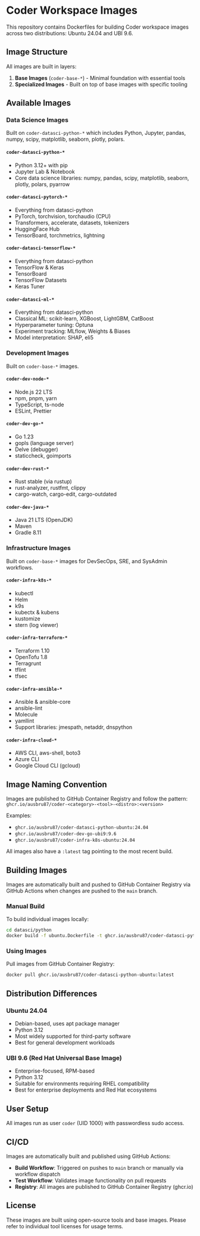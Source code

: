 # Coder Workspace Images

This repository contains Dockerfiles for building Coder workspace images across two distributions: Ubuntu 24.04 and UBI 9.6.

## Image Structure

All images are built in layers:
1. **Base Images** (`coder-base-*`) - Minimal foundation with essential tools
2. **Specialized Images** - Built on top of base images with specific tooling

## Available Images

### Data Science Images

Built on `coder-datasci-python-*` which includes Python, Jupyter, pandas, numpy, scipy, matplotlib, seaborn, plotly, polars.

#### `coder-datasci-python-*`
- Python 3.12+ with pip
- Jupyter Lab & Notebook
- Core data science libraries: numpy, pandas, scipy, matplotlib, seaborn, plotly, polars, pyarrow

#### `coder-datasci-pytorch-*`
- Everything from datasci-python
- PyTorch, torchvision, torchaudio (CPU)
- Transformers, accelerate, datasets, tokenizers
- HuggingFace Hub
- TensorBoard, torchmetrics, lightning

#### `coder-datasci-tensorflow-*`
- Everything from datasci-python
- TensorFlow & Keras
- TensorBoard
- TensorFlow Datasets
- Keras Tuner

#### `coder-datasci-ml-*`
- Everything from datasci-python
- Classical ML: scikit-learn, XGBoost, LightGBM, CatBoost
- Hyperparameter tuning: Optuna
- Experiment tracking: MLflow, Weights & Biases
- Model interpretation: SHAP, eli5

### Development Images

Built on `coder-base-*` images.

#### `coder-dev-node-*`
- Node.js 22 LTS
- npm, pnpm, yarn
- TypeScript, ts-node
- ESLint, Prettier

#### `coder-dev-go-*`
- Go 1.23
- gopls (language server)
- Delve (debugger)
- staticcheck, goimports

#### `coder-dev-rust-*`
- Rust stable (via rustup)
- rust-analyzer, rustfmt, clippy
- cargo-watch, cargo-edit, cargo-outdated

#### `coder-dev-java-*`
- Java 21 LTS (OpenJDK)
- Maven
- Gradle 8.11

### Infrastructure Images

Built on `coder-base-*` images for DevSecOps, SRE, and SysAdmin workflows.

#### `coder-infra-k8s-*`
- kubectl
- Helm
- k9s
- kubectx & kubens
- kustomize
- stern (log viewer)

#### `coder-infra-terraform-*`
- Terraform 1.10
- OpenTofu 1.8
- Terragrunt
- tflint
- tfsec

#### `coder-infra-ansible-*`
- Ansible & ansible-core
- ansible-lint
- Molecule
- yamllint
- Support libraries: jmespath, netaddr, dnspython

#### `coder-infra-cloud-*`
- AWS CLI, aws-shell, boto3
- Azure CLI
- Google Cloud CLI (gcloud)

## Image Naming Convention

Images are published to GitHub Container Registry and follow the pattern: `ghcr.io/ausbru87/coder-<category>-<tool>-<distro>:<version>`

Examples:
- `ghcr.io/ausbru87/coder-datasci-python-ubuntu:24.04`
- `ghcr.io/ausbru87/coder-dev-go-ubi9:9.6`
- `ghcr.io/ausbru87/coder-infra-k8s-ubuntu:24.04`

All images also have a `:latest` tag pointing to the most recent build.

## Building Images

Images are automatically built and pushed to GitHub Container Registry via GitHub Actions when changes are pushed to the `main` branch.

### Manual Build

To build individual images locally:

```bash
cd datasci/python
docker build -f ubuntu.Dockerfile -t ghcr.io/ausbru87/coder-datasci-python-ubuntu:24.04 .
```

### Using Images

Pull images from GitHub Container Registry:

```bash
docker pull ghcr.io/ausbru87/coder-datasci-python-ubuntu:latest
```

## Distribution Differences

### Ubuntu 24.04
- Debian-based, uses apt package manager
- Python 3.12
- Most widely supported for third-party software
- Best for general development workloads

### UBI 9.6 (Red Hat Universal Base Image)
- Enterprise-focused, RPM-based
- Python 3.12
- Suitable for environments requiring RHEL compatibility
- Best for enterprise deployments and Red Hat ecosystems

## User Setup

All images run as user `coder` (UID 1000) with passwordless sudo access.

## CI/CD

Images are automatically built and published using GitHub Actions:
- **Build Workflow**: Triggered on pushes to `main` branch or manually via workflow dispatch
- **Test Workflow**: Validates image functionality on pull requests
- **Registry**: All images are published to GitHub Container Registry (ghcr.io)

## License

These images are built using open-source tools and base images. Please refer to individual tool licenses for usage terms.
